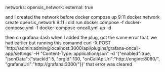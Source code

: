 networks:
  opensis_network:
    external: true


  and I created the network before docker compose up
9:11
docker network create opensis_network
9:11
I did run docker compose -f docker-compose.yml -f docker-compose-oncall.yml up -d


then on grafana dash when I added the plug, got the same error that. we had earlier but running this comannd curl -X POST 'http://admin:admin@localhost:3000/api/plugins/grafana-oncall-app/settings' -H "Content-Type: application/json" -d '{"enabled":true, "jsonData":{"stackId":5, "orgId":100, "onCallApiUrl":"http://engine:8080/", "grafanaUrl":"http://grafana:3000/"}}'  that error was cleared





  